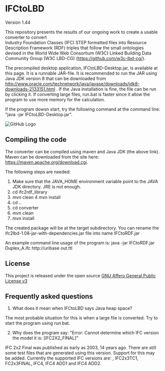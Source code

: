 # IFCtoLBD
Version 1.44

This repository presents the results of our ongoing work to 
create a usable converter to convert  
Industry Foundation Classes (IFC) STEP formatted files into 
Resource Description Framework (RDF) triples that follow the small ontologies devised in  the  World Wide Web Consortium (W3C) Linked Building Data Community Group (W3C LBD-CG)
(https://github.com/w3c-lbd-cg/).

The precompiled desktop application, IFCtoLBD-Desktop.jar, is available at this page. It is a runnable JAR-file. It is recommended to run the JAR using Java JDK version 8 that can be downloaded from http://www.oracle.com/technetwork/java/javase/downloads/jdk8-downloads-2133151.html .  If the Java installation is fine, the file can be run by clicking it. 
If converting large files, run.bat is faster since it allow the program to use more memory for the calculation.

If the program dowsn start, try the following command at the command line: "java -jar IFCtoLBD-Desktop.jar".

![GitHub Logo](https://github.com/jyrkioraskari/IFCtoLBD/blob/master/desktop/src/main/resources/screen.PNG)


## Compiling the code
The converter can be compiled using maven and Java JDK (the above link). Maven can be downloaded from the site here: https://maven.apache.org/download.cgi.

The following steps are needed:
1. Make sure that the JAVA_HOME environment variable point to the JAVA JDK directory. JRE is not enough.
2. cd ifc2rdf_library
3. mvn clean
4  mvn install
5. cd ..
6. cd converter
7. mvn clean 
8. mvn install

The created package will be at the target subdirectory.
You can rename the ifc2lbd-1.08-jar-with-dependencies.jar file into name IFCtoRDF.jar

An example command line usage of the program is:
java -jar IFCtoRDF.jar Duplex_A.ifc http://uribase  out.ttl

## License
This project is released under the open source [GNU Affero General Public License v3](http://www.gnu.org/licenses/agpl-3.0.en.html)

## Frequently asked questions

1.  What does it mean when IFCtoLBD says Java heap space?

The most probable situation for this is when a large file is converted. Try to start the program using run.bat. 

2. Why does the program say: "Error: Cannot determine which IFC version the model it is: [IFC2X2_FINAL]"

IFC 2x2 Final was published as early as 2003, 14 years ago. There are still some test files that are generated using this version. Support for this may be added.  Currently the supported IFC versions are: ,  IFC2x3TC1, FC2x3FINAL, IFC4, IFC4 ADD1 and  IFC4 ADD2.  